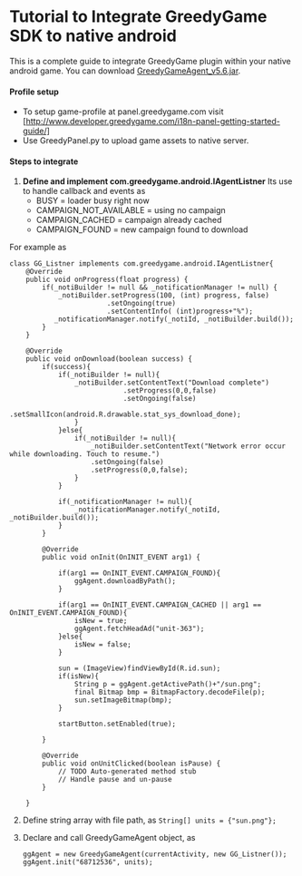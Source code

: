 Tutorial to Integrate GreedyGame SDK to native android
===================

This is a complete guide to integrate GreedyGame plugin within your native android game. You can download [GreedyGameAgent_v5.6.jar](#publish-a-document).

#### Profile setup

* To setup game-profile at panel.greedygame.com visit [http://www.developer.greedygame.com/i18n-panel-getting-started-guide/] 
* Use GreedyPanel.py to upload game assets to native server.

#### Steps to integrate 

1. **Define and implement com.greedygame.android.IAgentListner**
Its use to handle callback and events as
	 * BUSY = loader busy right now
	 * CAMPAIGN_NOT_AVAILABLE = using no campaign
	 * CAMPAIGN_CACHED = campaign already cached
	 * CAMPAIGN_FOUND = new campaign found to download

For example as

```
class GG_Listner implements com.greedygame.android.IAgentListner{
	@Override
	public void onProgress(float progress) {
		if(_notiBuilder != null && _notificationManager != null) {
			_notiBuilder.setProgress(100, (int) progress, false)
						.setOngoing(true)						
						.setContentInfo( (int)progress+"%");
		   _notificationManager.notify(_notiId, _notiBuilder.build());
		}
	}

	@Override
	public void onDownload(boolean success) {
		if(success){
			if(_notiBuilder != null){
				_notiBuilder.setContentText("Download complete")
			        		.setProgress(0,0,false)
			        		.setOngoing(false)
						     .setSmallIcon(android.R.drawable.stat_sys_download_done);
				}
			}else{
				if(_notiBuilder != null){
					_notiBuilder.setContentText("Network error occur while downloading. Touch to resume.")
					.setOngoing(false)
	        		.setProgress(0,0,false);
				}
			}

			if(_notificationManager != null){
				_notificationManager.notify(_notiId, _notiBuilder.build());
			}
		}

		@Override
		public void onInit(OnINIT_EVENT arg1) {

			if(arg1 == OnINIT_EVENT.CAMPAIGN_FOUND){
				ggAgent.downloadByPath();
			}
			
			if(arg1 == OnINIT_EVENT.CAMPAIGN_CACHED || arg1 == OnINIT_EVENT.CAMPAIGN_FOUND){
				isNew = true;
				ggAgent.fetchHeadAd("unit-363");
			}else{
				isNew = false;
			}
			
			sun = (ImageView)findViewById(R.id.sun);
			if(isNew){
				String p = ggAgent.getActivePath()+"/sun.png";
				final Bitmap bmp = BitmapFactory.decodeFile(p);
				sun.setImageBitmap(bmp);
			}
			
			startButton.setEnabled(true);
			
		}

		@Override
		public void onUnitClicked(boolean isPause) {
			// TODO Auto-generated method stub
			// Handle pause and un-pause
		}
		
	}
```

2. Define string array with file path, as
	`String[] units = {"sun.png"};`

3. Declare and call GreedyGameAgent object, as
	```
	ggAgent = new GreedyGameAgent(currentActivity, new GG_Listner());
	ggAgent.init("68712536", units);
	```
